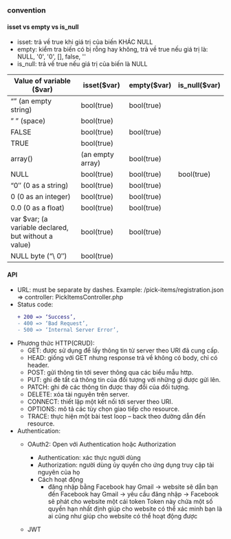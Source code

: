 ### convention
 #### isset vs empty vs is_null
 - isset: trả về true khi giá trị của biến KHÁC NULL
 - empty: kiểm tra biến có bị rỗng hay không, trả về true nếu giá trị là: NULL, '0', '0', [], false, ''
 - is_null: trả về true nếu giá trị của biến là NULL
 
| Value of variable ($var)	| isset($var)	| empty($var)	| is_null($var) |
|--------------|-------|--------------|--------------|
| “” (an empty string) | 	bool(true) | 	bool(true)	| |
| ” ” (space) |	bool(true) |	 	 
| FALSE	| bool(true)	| bool(true)	 
| TRUE	| bool(true)	 	 
| array() | (an empty array)	| bool(true)	 
| NULL	|	bool(true)	| bool(true)| bool(true)	
| “0″ (0 as a string)	| bool(true) |	bool(true)	 
| 0 (0 as an integer)	| bool(true)	| bool(true)	 
| 0.0 (0 as a float)	| bool(true)	| bool(true)	 
| var $var; (a variable declared, but without a value)	| bool(true)	| bool(true)
| NULL byte (“\ 0″)	 | bool(true)	 	 
 
 #### API
   - URL: must be separate by dashes. Example: /pick-items/registration.json => controller: PickItemsController.php
   - Status code:
     ```diff
     + 200 => ‘Success’,
     - 400 => ‘Bad Request’,
     - 500 => ‘Internal Server Error’,
     ```
   - Phương thức HTTP(CRUD):
     - GET: được sử dụng để lấy thông tin từ server theo URI đã cung cấp.
     - HEAD: giống với GET nhưng response trả về không có body, chỉ có header.
     - POST: gửi thông tin tới sever thông qua các biểu mẫu http.
     - PUT: ghi đè tất cả thông tin của đối tượng với những gì được gửi lên.
     - PATCH: ghi đè các thông tin được thay đổi của đối tượng.
     - DELETE: xóa tài nguyên trên server.
     - CONNECT: thiết lập một kết nối tới server theo URI.
     - OPTIONS: mô tả các tùy chọn giao tiếp cho resource.
     - TRACE: thực hiện một bài test loop – back theo đường dẫn đến resource.
   - Authentication:
     - OAuth2: Open với Authentication hoặc Authorization
       - Authentication: xác thực người dùng
       - Authorization: người dùng ủy quyền cho ứng dụng truy cập tài nguyên của họ
       - Cách hoạt động
          - đăng nhập bằng Facebook hay Gmail -> website sẽ dẫn bạn đến Facebook hay Gmail -> yêu cầu đăng nhập -> Facebook sẽ phát cho website một cái token Token này chứa một số quyền hạn nhất định giúp cho website có thể xác minh bạn là ai cũng như giúp cho website có thể hoạt động được
         
     - JWT
